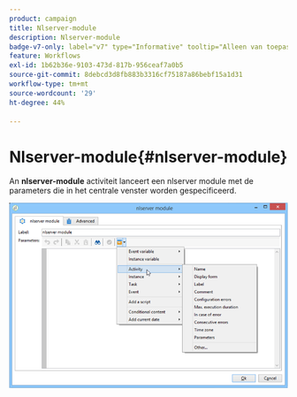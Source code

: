 ```yaml
---
product: campaign
title: Nlserver-module
description: Nlserver-module
badge-v7-only: label="v7" type="Informative" tooltip="Alleen van toepassing op Campaign Classic v7"
feature: Workflows
exl-id: 1b62b36e-9103-473d-817b-956ceaf7a0b5
source-git-commit: 8debcd3d8fb883b3316cf75187a86bebf15a1d31
workflow-type: tm+mt
source-wordcount: '29'
ht-degree: 44%

---
```


# Nlserver-module{#nlserver-module}



An **nlserver-module** activiteit lanceert een nlserver module met de parameters die in het centrale venster worden gespecificeerd.

![](assets/nlserver_module_edit.png)
